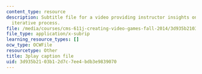 ```yaml
---
content_type: resource
description: Subtitle file for a video providing instructor insights on teaching the
  iterative process.
file: /media/courses/cms-611j-creating-video-games-fall-2014/3d935b2103b12d7c7ee4bdb3e9839070_B3_z1qTD2ZE.srt
file_type: application/x-subrip
learning_resource_types: []
ocw_type: OCWFile
resourcetype: Other
title: 3play caption file
uid: 3d935b21-03b1-2d7c-7ee4-bdb3e9839070
---
```

